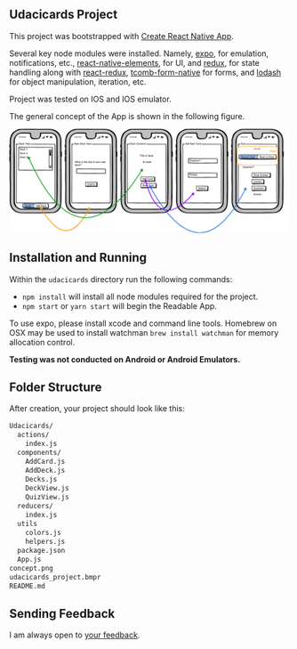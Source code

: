 ## Udacicards Project

This project was bootstrapped with [Create React Native App](https://github.com/react-community/create-react-native-app).

Several key node modules were installed. Namely, [expo](https://expo.io), for emulation, notifications, etc., [react-native-elements](https://react-native-training.github.io/react-native-elements/), for UI, and [redux](https://redux.js.org), for state handling along with [react-redux](https://github.com/reduxjs/react-redux), [tcomb-form-native](https://github.com/gcanti/tcomb-form-native) for forms, and [lodash](https://lodash.com) for object manipulation, iteration, etc.

Project was tested on IOS and IOS emulator.

The general concept of the App is shown in the following figure.

![alt text](./concept.png)

## Installation and Running
Within the `udacicards` directory run the following commands:
* `npm install` will install all node modules required for the project.
* `npm start` or `yarn start` will begin the Readable App.

To use expo, please install xcode and command line tools. Homebrew on OSX may be used to install watchman `brew install watchman` for memory allocation control.

**Testing was not conducted on Android or Android Emulators.**

## Folder Structure

After creation, your project should look like this:

```
Udacicards/
  actions/
    index.js
  components/
    AddCard.js
    AddDeck.js
    Decks.js
    DeckView.js
    QuizView.js
  reducers/
    index.js
  utils
    colors.js
    helpers.js
  package.json
  App.js
concept.png
udacicards_project.bmpr
README.md
```

## Sending Feedback

I am always open to [your feedback](http://jessequinn.info).
